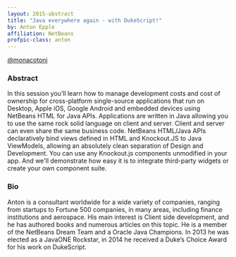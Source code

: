 ```yaml
---
layout: 2015-abstract
title: "Java everywhere again - with DukeScript!"
by: Anton Epple
affiliation: NetBeans
profpic-class: anton
---
```


[@monacotoni](https://twitter.com/monacotoni)

### Abstract

In this session you’ll learn how to manage development costs and cost of
ownership for cross-platform single-source applications that run on Desktop,
Apple iOS, Google Android and embedded devices using NetBeans HTML for Java
APIs. Applications are written in Java allowing you to use the same rock solid
language on client and server. Client and server can even share the same
business code. NetBeans HTML/Java APIs declaratively bind views defined in
HTML and Knockout.JS to Java ViewModels, allowing an absolutely clean
separation of Design and Development. You can use any Knockout.js components
unmodified in your app. And we'll demonstrate how easy it is to integrate
third-party widgets or create your own component suite.

### Bio

Anton is a consultant worldwide for a wide variety of companies, ranging from
startups to Fortune 500 companies, in many areas, including finance
institutions and aerospace. His main interest is Client side development, and
he has authored books and numerous articles on this topic. He is a member of
the NetBeans Dream Team and a Oracle Java Champions. In 2013 he was elected as
a JavaONE Rockstar, in 2014 he received a Duke’s Choice Award for his work on
DukeScript.